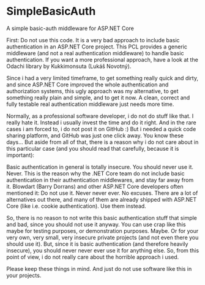 # SimpleBasicAuth
A simple basic-auth middleware for ASP.NET Core

First: Do not use this code. It is a very bad approach to include basic authentication in an ASP.NET Core project. This PCL provides a generic middleware (and not a real authentication middleware) to handle basic authentication. If you want a more professional approach, have a look at the Odachi library by Kukkimonsuta (Lukáš Novotný).

Since i had a very limited timeframe, to get something really quick and dirty, and since ASP.NET Core improved the whole authentication and authorization systems, this ugly approach was my alternative, to get something really plain and simple, and to get it now. A clean, correct and fully testable real authentication middleware just needs more time.

Normally, as a professional software developer, i do not do stuff like that. I really hate it. Instead i usually invest the time and do it right. And in the rare cases i am forced to, i do not post it on GitHub :) But i needed a quick code sharing platform, and GitHub was just one click away. You know these days... But aside from all of that, there is a reason why i do not care about in this particular case (and you should read that carefully, because it is important):

Basic authentication in general is totally insecure. You should never use it. Never. This is the reason why the .NET Core team do not include basic authentication in their authentication middlewares, and stay far away from it. Blowdart (Barry Dorrans) and other ASP.NET Core developers often mentioned it: Do not use it. Never never ever. No excuses. There are a lot of alternatives out there, and many of them are already shipped with ASP.NET Core (like i.e. cookie authentication). Use them instead.

So, there is no reason to not write this basic authentication stuff that simple and bad, since you should not use it anyway. You can use crap like this maybe for testing purposes, or demonstration purposes. Maybe. Or for your very own, very small, very insecure private projects (and not even there you should use it). But, since it is basic authentication (and therefore heavily insecure), you should never never ever use it for anything else. So, from this point of view, i do not really care about the horrible approach i used.

Please keep these things in mind. And just do not use software like this in your projects.
